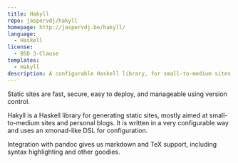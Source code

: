 ```yaml
---
title: Hakyll
repo: jaspervdj/hakyll
homepage: http://jaspervdj.be/hakyll/
language:
  - Haskell
license:
  - BSD 3-Clause
templates:
  - Hakyll
description: A configurable Haskell library, for small-to-medium sites.
---
```


Static sites are fast, secure, easy to deploy, and manageable using version control.

Hakyll is a Haskell library for generating static sites, mostly aimed at small-to-medium sites and personal blogs. It is written in a very configurable way and uses an xmonad-like DSL for configuration.

Integration with pandoc gives us markdown and TeX support, including syntax highlighting and other goodies.
